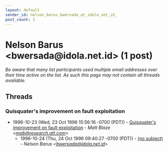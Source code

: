 ```yaml
---
layout: default
sender_id: nelson_barus_bwersada_at_idola_net_id_
post_count: 1
---
```


# Nelson Barus <bwersada<span>@</span>idola.net.id> (1 post)

_Be aware that many list participants used multiple email addresses over their time active on the list. As such this page may not contain all threads available._

## Threads

### Quisquater's improvement on fault exploitation
+ 1996-10-23 (Wed, 23 Oct 1996 15:56:16 -0700 (PDT)) - [Quisquater's improvement on fault exploitation](/archive/1996/10/4eadad07c885012967dd283ae72b4627a20d870d2c505bc8bd2ece1cacc39ccd) - _Matt Blaze \<mab@research.att.com\>_
  + 1996-10-24 (Thu, 24 Oct 1996 09:40:27 -0700 (PDT)) - [(no subject)](/archive/1996/10/a9781ab4997a11d887302e8532c9539a2ff5225336168d7a25cba85c0dc8dc45) - _Nelson Barus \<bwersada@idola.net.id\>_

